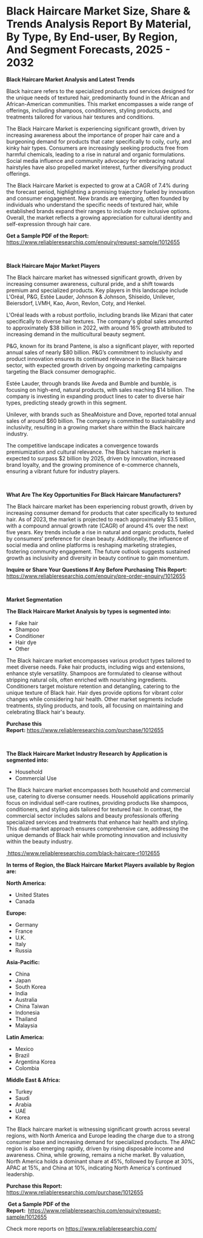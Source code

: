 <p><h1>Black Haircare Market Size, Share & Trends Analysis Report By Material, By Type, By End-user, By Region, And Segment Forecasts, 2025 - 2032</h1></p><p><strong>Black Haircare Market Analysis and Latest Trends</strong></p>
<p><p>Black haircare refers to the specialized products and services designed for the unique needs of textured hair, predominantly found in the African and African-American communities. This market encompasses a wide range of offerings, including shampoos, conditioners, styling products, and treatments tailored for various hair textures and conditions. </p><p>The Black Haircare Market is experiencing significant growth, driven by increasing awareness about the importance of proper hair care and a burgeoning demand for products that cater specifically to coily, curly, and kinky hair types. Consumers are increasingly seeking products free from harmful chemicals, leading to a rise in natural and organic formulations. Social media influence and community advocacy for embracing natural hairstyles have also propelled market interest, further diversifying product offerings.</p><p>The Black Haircare Market is expected to grow at a CAGR of 7.4% during the forecast period, highlighting a promising trajectory fueled by innovation and consumer engagement. New brands are emerging, often founded by individuals who understand the specific needs of textured hair, while established brands expand their ranges to include more inclusive options. Overall, the market reflects a growing appreciation for cultural identity and self-expression through hair care.</p></p>
<p><strong>Get a Sample PDF of the Report:&nbsp;</strong> <a href="https://www.reliableresearchiq.com/enquiry/request-sample/1012655?utm_campaign=2299&utm_medium=2&utm_source=Github&utm_content=ia&utm_term=06032025&utm_id=black-haircare">https://www.reliableresearchiq.com/enquiry/request-sample/1012655</a></p>
<p>&nbsp;</p>
<p><strong>Black Haircare Major Market Players</strong></p>
<p><p>The Black haircare market has witnessed significant growth, driven by increasing consumer awareness, cultural pride, and a shift towards premium and specialized products. Key players in this landscape include L'Oréal, P&G, Estée Lauder, Johnson & Johnson, Shiseido, Unilever, Beiersdorf, LVMH, Kao, Avon, Revlon, Coty, and Henkel.</p><p>L'Oréal leads with a robust portfolio, including brands like Mizani that cater specifically to diverse hair textures. The company's global sales amounted to approximately $38 billion in 2022, with around 16% growth attributed to increasing demand in the multicultural beauty segment.</p><p>P&G, known for its brand Pantene, is also a significant player, with reported annual sales of nearly $80 billion. P&G’s commitment to inclusivity and product innovation ensures its continued relevance in the Black haircare sector, with expected growth driven by ongoing marketing campaigns targeting the Black consumer demographic.</p><p>Estée Lauder, through brands like Aveda and Bumble and bumble, is focusing on high-end, natural products, with sales reaching $14 billion. The company is investing in expanding product lines to cater to diverse hair types, predicting steady growth in this segment.</p><p>Unilever, with brands such as SheaMoisture and Dove, reported total annual sales of around $60 billion. The company is committed to sustainability and inclusivity, resulting in a growing market share within the Black haircare industry.</p><p>The competitive landscape indicates a convergence towards premiumization and cultural relevance. The Black haircare market is expected to surpass $2 billion by 2025, driven by innovation, increased brand loyalty, and the growing prominence of e-commerce channels, ensuring a vibrant future for industry players.</p></p>
<p>&nbsp;</p>
<p><strong>What Are The Key Opportunities For Black Haircare Manufacturers?</strong></p>
<p><p>The Black haircare market has been experiencing robust growth, driven by increasing consumer demand for products that cater specifically to textured hair. As of 2023, the market is projected to reach approximately $3.5 billion, with a compound annual growth rate (CAGR) of around 4% over the next five years. Key trends include a rise in natural and organic products, fueled by consumers’ preference for clean beauty. Additionally, the influence of social media and online platforms is reshaping marketing strategies, fostering community engagement. The future outlook suggests sustained growth as inclusivity and diversity in beauty continue to gain momentum.</p></p>
<p><strong>Inquire or Share Your Questions If Any Before Purchasing This Report:</strong> <a href="https://www.reliableresearchiq.com/enquiry/pre-order-enquiry/1012655?utm_campaign=2299&utm_medium=2&utm_source=Github&utm_content=ia&utm_term=06032025&utm_id=black-haircare">https://www.reliableresearchiq.com/enquiry/pre-order-enquiry/1012655</a></p>
<p>&nbsp;</p>
<p><strong>Market Segmentation</strong></p>
<p><strong>The Black Haircare Market Analysis by types is segmented into:</strong></p>
<p><ul><li>Fake hair</li><li>Shampoo</li><li>Conditioner</li><li>Hair dye</li><li>Other</li></ul></p>
<p><p>The Black haircare market encompasses various product types tailored to meet diverse needs. Fake hair products, including wigs and extensions, enhance style versatility. Shampoos are formulated to cleanse without stripping natural oils, often enriched with nourishing ingredients. Conditioners target moisture retention and detangling, catering to the unique texture of Black hair. Hair dyes provide options for vibrant color changes while considering hair health. Other market segments include treatments, styling products, and tools, all focusing on maintaining and celebrating Black hair's beauty.</p></p>
<p><strong>Purchase this Report:&nbsp;</strong><a href="https://www.reliableresearchiq.com/purchase/1012655?utm_campaign=2299&utm_medium=2&utm_source=Github&utm_content=ia&utm_term=06032025&utm_id=black-haircare">https://www.reliableresearchiq.com/purchase/1012655</a></p>
<p>&nbsp;</p>
<p><strong>The Black Haircare Market Industry Research by Application is segmented into:</strong></p>
<p><ul><li>Household</li><li>Commercial Use</li></ul></p>
<p><p>The Black haircare market encompasses both household and commercial use, catering to diverse consumer needs. Household applications primarily focus on individual self-care routines, providing products like shampoos, conditioners, and styling aids tailored for textured hair. In contrast, the commercial sector includes salons and beauty professionals offering specialized services and treatments that enhance hair health and styling. This dual-market approach ensures comprehensive care, addressing the unique demands of Black hair while promoting innovation and inclusivity within the beauty industry.</p></p>
<p><a href="https://www.reliableresearchiq.com/black-haircare-r1012655?utm_campaign=2299&utm_medium=2&utm_source=Github&utm_content=ia&utm_term=06032025&utm_id=black-haircare">&nbsp;https://www.reliableresearchiq.com/black-haircare-r1012655</a></p>
<p><strong>In terms of Region, the Black Haircare Market Players available by Region are:</strong></p>
<p>
    <p> <strong> North America: </strong>
        <ul>
            <li>United States</li>
            <li>Canada</li>
        </ul>
        </p> 
    <p> <strong> Europe: </strong>
        <ul>
            <li>Germany</li>
            <li>France</li>
            <li>U.K.</li>
            <li>Italy</li>
            <li>Russia</li>
        </ul>
        </p> 
    <p> <strong> Asia-Pacific: </strong>
        <ul>
            <li>China</li>
            <li>Japan</li>
            <li>South Korea</li>
            <li>India</li>
            <li>Australia</li>
            <li>China Taiwan</li>
            <li>Indonesia</li>
            <li>Thailand</li>
            <li>Malaysia</li>
        </ul>
        </p> 
    <p> <strong> Latin America: </strong>
        <ul>
            <li>Mexico</li>
            <li>Brazil</li>
            <li>Argentina Korea</li>
            <li>Colombia</li>
        </ul>
        </p> 
    <p> <strong> Middle East & Africa: </strong>
        <ul>
            <li>Turkey</li>
            <li>Saudi</li>
            <li>Arabia</li>
            <li>UAE</li>
            <li>Korea</li>
        </ul>
    </p>
    </p>
<p><p>The Black haircare market is witnessing significant growth across several regions, with North America and Europe leading the charge due to a strong consumer base and increasing demand for specialized products. The APAC region is also emerging rapidly, driven by rising disposable income and awareness. China, while growing, remains a niche market. By valuation, North America holds a dominant share at 45%, followed by Europe at 30%, APAC at 15%, and China at 10%, indicating North America's continued leadership.</p></p>
<p><strong>Purchase this Report: </strong><a href="https://www.reliableresearchiq.com/purchase/1012655?utm_campaign=2299&utm_medium=2&utm_source=Github&utm_content=ia&utm_term=06032025&utm_id=black-haircare">https://www.reliableresearchiq.com/purchase/1012655</a></p>
<p>&nbsp;<strong>Get a Sample PDF of the Report:&nbsp;&nbsp;</strong><a href="https://www.reliableresearchiq.com/enquiry/request-sample/1012655?utm_campaign=2299&utm_medium=2&utm_source=Github&utm_content=ia&utm_term=06032025&utm_id=black-haircare">https://www.reliableresearchiq.com/enquiry/request-sample/1012655</a></p>
<p><strong></strong></p>
<p>Check more reports on <a href="https://www.reliableresearchiq.com/?utm_campaign=2299&utm_medium=2&utm_source=Github&utm_content=ia&utm_term=06032025&utm_id=black-haircare">https://www.reliableresearchiq.com/</a></p>
